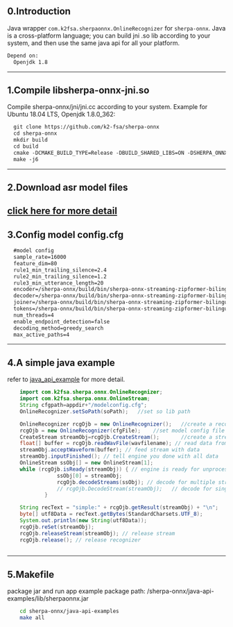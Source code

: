 
0.Introduction
---
Java wrapper `com.k2fsa.sherpaonnx.OnlineRecognizer` for `sherpa-onnx`. Java is a cross-platform language; you can build jni .so lib according to your system, and then use the same java api for all your platform.
``` xml
Depend on:
  Openjdk 1.8
```
---
1.Compile libsherpa-onnx-jni.so
---
Compile sherpa-onnx/jni/jni.cc according to your system.
Example for Ubuntu 18.04 LTS, Openjdk 1.8.0_362:
``` xml
  git clone https://github.com/k2-fsa/sherpa-onnx
  cd sherpa-onnx
  mkdir build
  cd build
  cmake -DCMAKE_BUILD_TYPE=Release -DBUILD_SHARED_LIBS=ON -DSHERPA_ONNX_ENABLE_JNI=ON ..
  make -j6
```
---
2.Download asr model files
---
[click here for more detail](https://k2-fsa.github.io/sherpa/onnx/pretrained_models/index.html)
---
3.Config model config.cfg
---
``` xml 
  #model config  
  sample_rate=16000                  
  feature_dim=80
  rule1_min_trailing_silence=2.4
  rule2_min_trailing_silence=1.2
  rule3_min_utterance_length=20
  encoder=/sherpa-onnx/build/bin/sherpa-onnx-streaming-zipformer-bilingual-zh-en-2023-02-20/encoder-epoch-99-avg-1.onnx
  decoder=/sherpa-onnx/build/bin/sherpa-onnx-streaming-zipformer-bilingual-zh-en-2023-02-20/decoder-epoch-99-avg-1.onnx
  joiner=/sherpa-onnx/build/bin/sherpa-onnx-streaming-zipformer-bilingual-zh-en-2023-02-20/joiner-epoch-99-avg-1.onnx
  tokens=/sherpa-onnx/build/bin/sherpa-onnx-streaming-zipformer-bilingual-zh-en-2023-02-20/tokens.txt
  num_threads=4
  enable_endpoint_detection=false
  decoding_method=greedy_search
  max_active_paths=4
```
---
4.A simple java example
---
refer to [java_api_example](https://github.com/k2-fsa/sherpa-onnx/blob/master/java-api-examples/src/DecodeFile.java) for more detail.
``` java
    import com.k2fsa.sherpa.onnx.OnlineRecognizer;
    import com.k2fsa.sherpa.onnx.OnlineStream;
    String cfgpath=appdir+"/modelconfig.cfg";
	OnlineRecognizer.setSoPath(soPath);   //set so lib path

    OnlineRecognizer rcgOjb = new OnlineRecognizer();   //create a recognizer
    rcgOjb = new OnlineRecognizer(cfgFile);    //set model config file 
    CreateStream streamObj=rcgOjb.CreateStream();       //create a stream for read wav data
    float[] buffer = rcgOjb.readWavFile(wavfilename); // read data from file
    streamObj.acceptWaveform(buffer); // feed stream with data
    streamObj.inputFinished(); // tell engine you done with all data
    OnlineStream ssObj[] = new OnlineStream[1];
    while (rcgOjb.isReady(streamObj)) { // engine is ready for unprocessed data
                ssObj[0] = streamObj;
                rcgOjb.decodeStreams(ssObj); // decode for multiple stream
                // rcgOjb.DecodeStream(streamObj);   // decode for single stream
            }

    String recText = "simple:" + rcgOjb.getResult(streamObj) + "\n";
    byte[] utf8Data = recText.getBytes(StandardCharsets.UTF_8);
    System.out.println(new String(utf8Data));
    rcgOjb.reSet(streamObj);
    rcgOjb.releaseStream(streamObj); // release stream
    rcgOjb.release(); // release recognizer
       

```
---
5.Makefile 
---
package jar and run app example
package path: /sherpa-onnx/java-api-examples/lib/sherpaonnx.jar
``` bash
    cd sherpa-onnx/java-api-examples
    make all          
	
  ```


